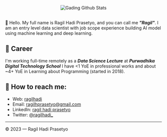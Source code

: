 <!--
**ragilhadi/ragilhadi** is a ✨ _special_ ✨ repository because its `README.md` (this file) appears on your GitHub profile.

Here are some ideas to get you started:

- 🔭 I’m currently working on ...
- 🌱 I’m currently learning ...
- 👯 I’m looking to collaborate on ...
- 🤔 I’m looking for help with ...
- 💬 Ask me about ...
- 📫 How to reach me: ...
- 😄 Pronouns: ...
- ⚡ Fun fact: ...
-->

<!--
<div align="center">
  <a href="https://www.codewars.com/users/ragilhadi" target="blank">
    <img src="https://www.codewars.com/users/ragilhadi/badges/large" alt="codewars stats" />
  </a>
  
  <br/>
  <br/>

  <a href="https://www.hackerrank.com/ragil_hadi" target="blank">
    <img src="https://img.shields.io/badge/-Hackerrank-2EC866?style=for-the-badge&logo=HackerRank&logoColor=white" alt="hackerrank"/>
  </a>
  
  <a href="https://leetcode.com/ragilhadi/" target="blank">
    <img src="https://img.shields.io/badge/LeetCode-000000?style=for-the-badge&logo=LeetCode&logoColor=#d16c06" alt="leetcode"/>
  </a>
  
  <a href="https://www.linkedin.com/in/ragil-hadi-prasetyo/" target="blank">
    <img src="https://img.shields.io/badge/linkedin-%230077B5.svg?style=for-the-badge&logo=linkedin&logoColor=white" alt="linkedin"/>
  </a>
  
  <a href="https://www.kaggle.com/ragilhadip" target="blank">
    <img src="https://img.shields.io/badge/Kaggle-035a7d?style=for-the-badge&logo=kaggle&logoColor=white" alt="kaggle"/>
  </a>
</div>
-->

<div align="center">
  <img src="https://github-readme-stats.vercel.app/api?username=ragilhadi&show_icons=true&theme=dracula" alt="Gading Github Stats">
  <br><br>
  <!--
  <img src="https://komarev.com/ghpvc/?username=ragilhadi&color=F4A4B5&style=flat" alt="ragilhadi's Github Profile Views" />
  <img src="https://wakatime.com/badge/user/7a831ab0-e43a-4215-aa08-92f915bed065.svg" alt="Total time coded" />
  -->
</div>

👋 Hello. My full name is Ragil Hadi Prasetyo, and you can call me ***"Ragil"***. I am an entry level data scientist with job scope experience building AI model using machine learning and deep learning.

## 💼 Career
I'm working full-time remotely as a ***Data Science Lecture*** at ***Purwadhika Digital Technology School***
I have <1 YoE in professional works and about ~4+ YoE in Learning about Programming (started in 2018).
<!--
## 🔍 Website:
- Blockchain, Cryptography, Web3/DApps, Solidity
- DevX, Platform Engineering, Guideline & Tech Docs Writing
-->
## 🚀 How to reach me:
- Web: [ragilhadi](https://ragilhadi.github.io/portfolio/)
- Email: [ragilhprasetyo@gmail.com](mailto:ragilhprasetyo@gmail.com)
- LinkedIn: [ragil hadi prasetyo](https://www.linkedin.com/in/ragil-hadi-prasetyo/)
- Twitter: [@ragilhadi_](https://twitter.com/ragilhadi_)

---

© 2023 — Ragil Hadi Prasetyo
